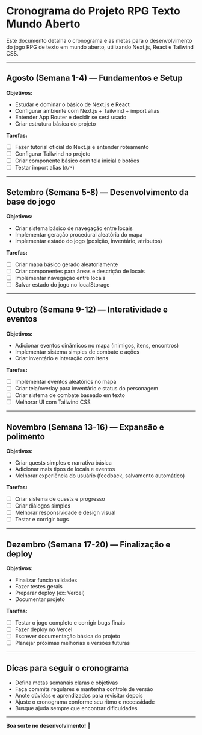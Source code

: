 # Cronograma do Projeto RPG Texto Mundo Aberto

Este documento detalha o cronograma e as metas para o desenvolvimento do jogo RPG de texto em mundo aberto, utilizando Next.js, React e Tailwind CSS.

---

## Agosto (Semana 1-4) — Fundamentos e Setup

**Objetivos:**
- Estudar e dominar o básico de Next.js e React
- Configurar ambiente com Next.js + Tailwind + import alias
- Entender App Router e decidir se será usado
- Criar estrutura básica do projeto

**Tarefas:**
- [ ] Fazer tutorial oficial do Next.js e entender roteamento
- [ ] Configurar Tailwind no projeto
- [ ] Criar componente básico com tela inicial e botões
- [ ] Testar import alias (`@/*`)

---

## Setembro (Semana 5-8) — Desenvolvimento da base do jogo

**Objetivos:**
- Criar sistema básico de navegação entre locais
- Implementar geração procedural aleatória do mapa
- Implementar estado do jogo (posição, inventário, atributos)

**Tarefas:**
- [ ] Criar mapa básico gerado aleatoriamente
- [ ] Criar componentes para áreas e descrição de locais
- [ ] Implementar navegação entre locais
- [ ] Salvar estado do jogo no localStorage

---

## Outubro (Semana 9-12) — Interatividade e eventos

**Objetivos:**
- Adicionar eventos dinâmicos no mapa (inimigos, itens, encontros)
- Implementar sistema simples de combate e ações
- Criar inventário e interação com itens

**Tarefas:**
- [ ] Implementar eventos aleatórios no mapa
- [ ] Criar tela/overlay para inventário e status do personagem
- [ ] Criar sistema de combate baseado em texto
- [ ] Melhorar UI com Tailwind CSS

---

## Novembro (Semana 13-16) — Expansão e polimento

**Objetivos:**
- Criar quests simples e narrativa básica
- Adicionar mais tipos de locais e eventos
- Melhorar experiência do usuário (feedback, salvamento automático)

**Tarefas:**
- [ ] Criar sistema de quests e progresso
- [ ] Criar diálogos simples
- [ ] Melhorar responsividade e design visual
- [ ] Testar e corrigir bugs

---

## Dezembro (Semana 17-20) — Finalização e deploy

**Objetivos:**
- Finalizar funcionalidades
- Fazer testes gerais
- Preparar deploy (ex: Vercel)
- Documentar projeto

**Tarefas:**
- [ ] Testar o jogo completo e corrigir bugs finais
- [ ] Fazer deploy no Vercel
- [ ] Escrever documentação básica do projeto
- [ ] Planejar próximas melhorias e versões futuras

---

## Dicas para seguir o cronograma

- Defina metas semanais claras e objetivas
- Faça commits regulares e mantenha controle de versão
- Anote dúvidas e aprendizados para revisitar depois
- Ajuste o cronograma conforme seu ritmo e necessidade
- Busque ajuda sempre que encontrar dificuldades

---

**Boa sorte no desenvolvimento! 🚀**

